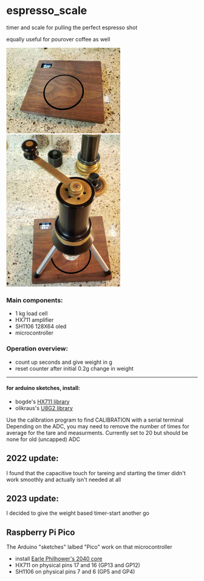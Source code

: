 # espresso_scale
timer and scale for pulling the perfect espresso shot

equally useful for pourover coffee as well


<img src=https://github.com/ssk8/project_pics/blob/main/new_espresso_scale.jpg width="300"/> 

<img src=https://github.com/ssk8/project_pics/blob/main/esspresso_scale_action1.jpg width="300"/>

### Main components:
- 1 kg load cell
- HX711 amplifier
- SH1106 128X64 oled
- microcontroller

### Operation overview:
- count up seconds and give weight in g
- reset counter after initial 0.2g change in weight

---

#### for arduino sketches, install:
- bogde's [HX711 library](https://github.com/bogde/HX711)
- olikraus's [U8G2 library](https://github.com/olikraus/u8g2)

Use the calibration program to find CALIBRATION with a serial terminal
Depending on the ADC, you may need to remove the number of times for average for the tare and measurments. Currently set to 20 but should be none for old (uncapped) ADC


## 2022 update:
I found that the capacitive touch for tareing and starting the timer didn't work smoothly and actually isn't needed at all

## 2023 update:
I decided to give the weight based timer-start another go

## Raspberry Pi Pico
The Arduino "sketches" lalbed "Pico" work on that microcontroller
- install [Earle Philhower's 2040 core](https://github.com/earlephilhower/arduino-pico)
- HX711 on physical pins 17 and 16 (GP13 and GP12)
- SH1106 on physical pins 7 and 6 (GP5 and GP4)
